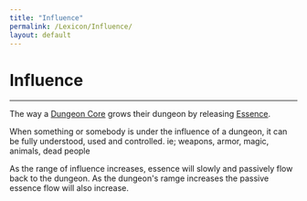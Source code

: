 ```yaml
---
title: "Influence"
permalink: /Lexicon/Influence/
layout: default
---
```

# Influence
---
The way a [Dungeon Core](DungeonCore.md) grows their dungeon by releasing [Essence](_Lexicon/Essence.md). 

When something or somebody is under the influence of a dungeon, it can be fully understood, used and controlled. ie; weapons, armor, magic, animals, dead people 

As the range of influence increases, essence will slowly and passively flow back to the dungeon. As the dungeon's ramge increases the passive essence flow will also increase.

